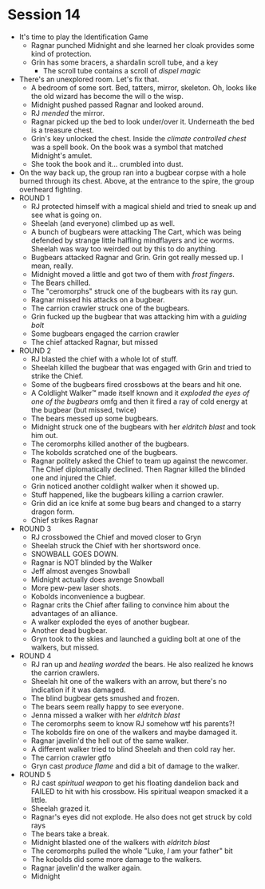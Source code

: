 # Session 14

* It's time to play the Identification Game
	* Ragnar punched Midnight and she learned her cloak provides some kind of protection.
	* Grin has some bracers, a shardalin scroll tube, and a key
		* The scroll tube contains a scroll of _dispel magic_
* There's an unexplored room. Let's fix that.
	* A bedroom of some sort. Bed, tatters, mirror, skeleton. Oh, looks like the old wizard has become the will o the wisp.
	* Midnight pushed passed Ragnar and looked around.
	* RJ _mended_ the mirror.
	* Ragnar picked up the bed to look under/over it. Underneath the bed is a treasure chest.
	* Grin's key unlocked the chest. Inside the _climate controlled chest_ was a spell book. On the book was a symbol that matched Midnight's amulet.
	* She took the book and it... crumbled into dust.
* On the way back up, the group ran into a bugbear corpse with a hole burned through its chest. Above, at the entrance to the spire, the group overheard fighting.
* ROUND 1
	* RJ protected himself with a magical shield and tried to sneak up and see what is going on.
	* Sheelah (and everyone) climbed up as well.
	* A bunch of bugbears were attacking The Cart, which was being defended by strange little halfling mindflayers and ice worms. Sheelah was way too weirded out by this to do anything.
	* Bugbears attacked Ragnar and Grin. Grin got really messed up. I mean, really.
	* Midnight moved a little and got two of them with _frost fingers_.
	* The Bears chilled.
	* The "ceromorphs" struck one of the bugbears with its ray gun.
	* Ragnar missed his attacks on a bugbear.
	* The carrion crawler struck one of the bugbears.
	* Grin fucked up the bugbear that was attacking him with a _guiding bolt_
	* Some bugbears engaged the carrion crawler
	* The chief attacked Ragnar, but missed
* ROUND 2
	* RJ blasted the chief with a whole lot of stuff.
	* Sheelah killed the bugbear that was engaged with Grin and tried to strike the Chief.
	* Some of the bugbears fired crossbows at the bears and hit one.
	* A Coldlight Walker:tm: made itself known and it _exploded the eyes of one of the bugbears_ omfg and then it fired a ray of cold energy at the bugbear (but missed, twice)
	* The bears messed up some bugbears.
	* Midnight struck one of the bugbears with her _eldritch blast_ and took him out.
	* The ceromorphs killed another of the bugbears.
	* The kobolds scratched one of the bugbears.
	* Ragnar politely asked the Chief to team up against the newcomer. The Chief diplomatically declined. Then Ragnar killed the blinded one and injured the Chief.
	* Grin noticed another coldlight walker when it showed up.
	* Stuff happened, like the bugbears killing a carrion crawler.
	* Grin did an ice knife at some bug bears and changed to a starry dragon form.
	* Chief strikes Ragnar
* ROUND 3
	* RJ crossbowed the Chief and moved closer to Gryn
	* Sheelah struck the Chief with her shortsword once.
	* SNOWBALL GOES DOWN.
	* Ragnar is NOT blinded by the Walker
	* Jeff almost avenges Snowball
	* Midnight actually does avenge Snowball
	* More pew-pew laser shots.
	* Kobolds inconvenience a bugbear.
	* Ragnar crits the Chief after failing to convince him about the advantages of an alliance.
	* A walker exploded the eyes of another bugbear.
	* Another dead bugbear.
	* Gryn took to the skies and launched a guiding bolt at one of the walkers, but missed.
* ROUND 4
	* RJ ran up and _healing worded_ the bears. He also realized he knows the carrion crawlers.
	* Sheelah hit one of the walkers with an arrow, but there's no indication if it was damaged.
	* The blind bugbear gets smushed and frozen.
	* The bears seem really happy to see everyone.
	* Jenna missed a walker with her _eldritch blast_
	* The ceromorphs seem to know RJ somehow wtf his parents?!
	* The kobolds fire on one of the walkers and maybe damaged it.
	* Ragnar javelin'd the hell out of the same walker.
	* A different walker tried to blind Sheelah and then cold ray her.
	* The carrion crawler gtfo
	* Gryn cast _produce flame_ and did a bit of damage to the walker.
* ROUND 5
	* RJ cast _spiritual weapon_ to get his floating dandelion back and FAILED to hit with his crossbow. His spiritual weapon smacked it a little.
	* Sheelah grazed it.
	* Ragnar's eyes did not explode. He also does not get struck by cold rays
	* The bears take a break.
	* Midnight blasted one of the walkers with _eldritch blast_
	* The ceromorphs pulled the whole "Luke, _I_ am your father" bit
	* The kobolds did some more damage to the walkers.
	* Ragnar javelin'd the walker again.
	* Midnight 
<!--stackedit_data:
eyJoaXN0b3J5IjpbMTc2MTIzNTE4MywtMjA4MTg5MjE4NiwtMT
Y5MDQ3OTc0OCwxNDcwNTM4OSwxMTkwNTA5MzAsODE0NDAwMDI1
LC0xODMxNTA4MDE3LC03NTAwNjQyNjksNTQ3NzEwOTcyLDE5NT
MzMDkzMjYsMTE1MjczNDAwNywtMTgwMDYyMDM0XX0=
-->